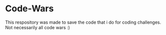 # Code-Wars

This respository was made to save the code that i do for coding challenges. Not necessarily all code wars :)
